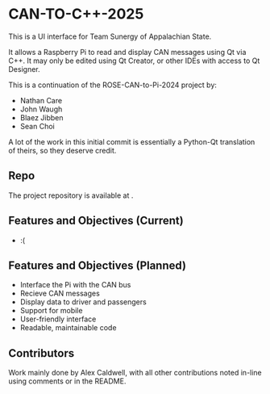 # CAN-TO-C++-2025

This is a UI interface for Team Sunergy of Appalachian State.

It allows a Raspberry Pi to read and display CAN messages using 
Qt via C++. It may only be edited using Qt Creator, or other IDEs
with access to Qt Designer.

This is a continuation of the ROSE-CAN-to-Pi-2024 project by:
- Nathan Care
- John Waugh
- Blaez Jibben
- Sean Choi

A lot of the work in this initial commit is essentially a Python-Qt
translation of theirs, so they deserve credit.

## Repo

The project repository is available at .

## Features and Objectives (Current)

-   :( 

## Features and Objectives (Planned)

- Interface the Pi with the CAN bus
- Recieve CAN messages
- Display data to driver and passengers
- Support for mobile
- User-friendly interface
- Readable, maintainable code

## Contributors

Work mainly done by Alex Caldwell, with all other contributions noted
in-line using comments or in the README.
